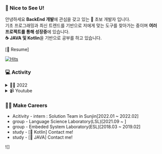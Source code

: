 ### 👋 Nice to See U!    


안녕하세요 **BackEnd 개발**에 관심을 갖고 있는 🐣 초보 개발자 입니다.                                  
기초 프로그래밍과 최신 트렌드를 기반으로 저에게 맞는 도구를 찾아가는 중이며 **여러 프로젝트를 통해 성장중**에 있습니다.                    
**☕ JAVA 및 Kotlin**을 기반으로 공부를 하고 있습니다.              
 
[📝 Resume]   

[![Hits](https://hits.seeyoufarm.com/api/count/incr/badge.svg?url=https%3A%2F%2Fgithub.com%2Fgjbae1212%2Fhit-counter&count_bg=%233D89C8&title_bg=%23D5D0D0&icon=java.svg&icon_color=%2338469C&title=hits&edge_flat=false)](https://hits.seeyoufarm.com) 


### 💻 Activity 
<details>
<summary>👨‍💻 2022</summary>
<div markdown="1"> 
            <ul>
               <li>Web Project -ing</li>
            </ul>
</div>
</details>

<details>
<summary>📹 Youtube</summary>
<div markdown="1"> 
            <ul>
                <li><a href="https://www.youtube.com/user/todwn/search?query=%EC%8A%B9%EB%AF%BC%EA%B7%B8%EB%A6%B4%EC%8A%A4">xxx에서 살아남기 | 【승민그릴스】 #shorts</a></li>
            </ul>
</div>
</details>

### 🏃‍♂️ Make Careers 
* Acitivity - intern : Solution Team in Sunjin[2022.01 ~ 2022.02]   
* group - Language Science Laboratory(LSL)[2021.09 ~ ]     
* group - Embeded System Laboratory(ESL)[2018.03 ~ 2019.02]     
* study - [📝 Kotlin] Contact me!
* study - [📝 JAVA] Contact me!

![]
